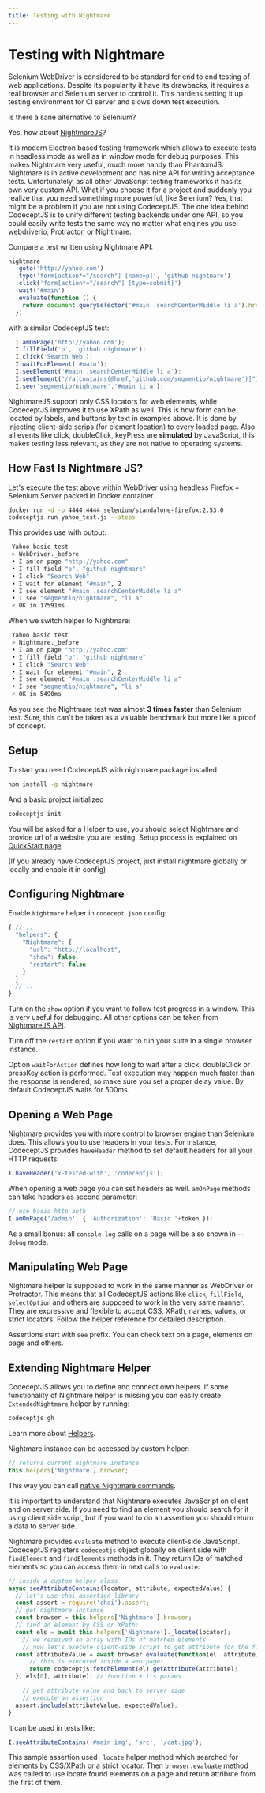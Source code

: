 ```yaml
---
title: Testing with Nightmare
---
```


# Testing with Nightmare

Selenium WebDriver is considered to be standard for end to end testing of web applications.
Despite its popularity it have its drawbacks, it requires a real browser and Selenium server to control it.
This hardens setting it up testing environment for CI server and slows down test execution.

Is there a sane alternative to Selenium?

Yes, how about [NightmareJS](https://www.nightmarejs.org)?

It is modern Electron based testing framework which allows to execute tests in headless mode as well as in window mode for debug purposes.
This makes Nightmare very useful, much more handy than PhantomJS. Nightmare is in active development and has nice API for writing acceptance tests.
Unfortunately, as all other JavaScript testing frameworks it has its own very custom API.
What if you choose it for a project and suddenly you realize that you need something more powerful, like Selenium?
Yes, that might be a problem if you are not using CodeceptJS.
The one idea behind CodeceptJS is to unify different testing backends under one API, so you could easily write tests the same way no matter what engines you use: webdriverio, Protractor, or Nightmare.

Compare a test written using Nightmare API:

```js
nightmare
  .goto('http://yahoo.com')
  .type('form[action*="/search"] [name=p]', 'github nightmare')
  .click('form[action*="/search"] [type=submit]')
  .wait('#main')
  .evaluate(function () {
    return document.querySelector('#main .searchCenterMiddle li a').href
  })
```

with a similar CodeceptJS test:

```js
  I.amOnPage('http://yahoo.com');
  I.fillField('p', 'github nightmare');
  I.click('Search Web');
  I.waitForElement('#main');
  I.seeElement('#main .searchCenterMiddle li a');
  I.seeElement("//a[contains(@href,'github.com/segmentio/nightmare')]");
  I.see('segmentio/nightmare','#main li a');
```

NightmareJS support only CSS locators for web elements, while CodeceptJS improves it to use XPath as well.
This is how form can be located by labels, and buttons by text in examples above. It is done by injecting
client-side scrips (for element location) to every loaded page. Also all events like click, doubleClick, keyPress are **simulated** by JavaScript,
this makes testing less relevant, as they are not native to operating systems.

## How Fast Is Nightmare JS?

Let's execute the test above within WebDriver using headless Firefox + Selenium Server packed in Docker container.

```sh
docker run -d -p 4444:4444 selenium/standalone-firefox:2.53.0
codeceptjs run yahoo_test.js --steps
```

This provides use with output:

```sh
 Yahoo basic test
 > WebDriver._before
 • I am on page "http://yahoo.com"
 • I fill field "p", "github nightmare"
 • I click "Search Web"
 • I wait for element "#main", 2
 • I see element "#main .searchCenterMiddle li a"
 • I see "segmentio/nightmare", "li a"
 ✓ OK in 17591ms
```

When we switch helper to Nightmare:

```sh
 Yahoo basic test
 > Nightmare._before
 • I am on page "http://yahoo.com"
 • I fill field "p", "github nightmare"
 • I click "Search Web"
 • I wait for element "#main", 2
 • I see element "#main .searchCenterMiddle li a"
 • I see "segmentio/nightmare", "li a"
 ✓ OK in 5490ms
```

As you see the Nightmare test was almost **3 times faster** than Selenium test.
Sure, this can't be taken as a valuable benchmark but more like a proof of concept.

## Setup

To start you need CodeceptJS with nightmare package installed.

```bash
npm install -g nightmare
```

And a basic project initialized

```sh
codeceptjs init
```

You will be asked for a Helper to use, you should select Nightmare and provide url of a website you are testing.
Setup process is explained on [QuickStart page](https://codecept.io/quickstart/).

(If you already have CodeceptJS project, just install nightmare globally or locally and enable it in config)

## Configuring Nightmare

Enable `Nightmare` helper in `codecept.json` config:

```js
{ // ..
  "helpers": {
    "Nightmare": {
      "url": "http://localhost",
      "show": false,
      "restart": false
    }
  }
  // ..
}
```

Turn on the `show` option if you want to follow test progress in a window. This is very useful for debugging.
All other options can be taken from [NightmareJS API](https://github.com/segmentio/nightmare#api).

Turn off the `restart` option if you want to run your suite in a single browser instance.

Option `waitForAction` defines how long to wait after a click, doubleClick or pressKey action is performed.
Test execution may happen much faster than the response is rendered, so make sure you set a proper delay value.
By default CodeceptJS waits for 500ms.

## Opening a Web Page

Nightmare provides you with more control to browser engine than Selenium does.
This allows you to use headers in your tests. For instance, CodeceptJS provides `haveHeader` method
to set default headers for all your HTTP requests:

```js
I.haveHeader('x-tested-with', 'codeceptjs');
```

When opening a web page you can set headers as well. `amOnPage` methods can take headers as second parameter:

```js
// use basic http auth
I.amOnPage('/admin', { 'Authorization': 'Basic '+token });
```

As a small bonus: all `console.log` calls on a page will be also shown in `--debug` mode.

## Manipulating Web Page

Nightmare helper is supposed to work in the same manner as WebDriver or Protractor.
This means that all CodeceptJS actions like `click`, `fillField`, `selectOption` and others are supposed to work in the very same manner.
They are expressive and flexible to accept CSS, XPath, names, values, or strict locators. Follow the helper reference for detailed description.

Assertions start with `see` prefix. You can check text on a page, elements on page and others.

## Extending Nightmare Helper

CodeceptJS allows you to define and connect own helpers. If some functionality of
Nightmare helper is missing you can easily create `ExtendedNightmare` helper by running:

```sh
codeceptjs gh
```

Learn more about [Helpers](https://codecept.io/helpers/).

Nightmare instance can be accessed by custom helper:

```js
// returns current nightmare instance
this.helpers['Nightmare'].browser;
```

This way you can call [native Nightmare commands](https://github.com/segmentio/nightmare#interact-with-the-page).

It is important to understand that Nightmare executes JavaScript on client and on server side.
If you need to find an element you should search for it using client side script, but if you want
to do an assertion you should return a data to server side.

Nightmare provides `evaluate` method to execute client-side JavaScript. CodeceptJS registers `codeceptjs`
object globally on client side with `findElement` and `findElements` methods in it. They return IDs of matched elements
so you can access them in next calls to `evaluate`:

```js
// inside a custom helper class
async seeAttributeContains(locator, attribute, expectedValue) {
  // let's use chai assertion library
  const assert = require('chai').assert;
  // get nightmare instance
  const browser = this.helpers['Nightmare'].browser;
  // find an element by CSS or XPath:
  const els = await this.helpers['Nightmare']._locate(locator);
    // we received an array with IDs of matched elements
    // now let's execute client-side script to get attribute for the first element
  const attributeValue = await browser.evaluate(function(el, attribute) {
      // this is executed inside a web page!
      return codeceptjs.fetchElement(el).getAttribute(attribute);
  }, els[0], attribute); // function + its params

    // get attribute value and back to server side
    // execute an assertion
  assert.include(attributeValue, expectedValue);
}
```

It can be used in tests like:

```js
I.seeAttributeContains('#main img', 'src', '/cat.jpg');
```

This sample assertion used `_locate` helper method which searched for elements
by CSS/XPath or a strict locator. Then `browser.evaluate` method was called to
use locate found elements on a page and return attribute from the first of them.
